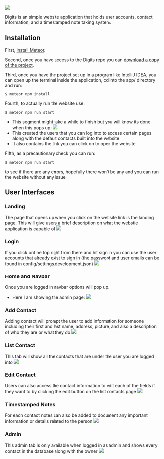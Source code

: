 <img src="doc/landing2.png">

Digits is an simple website application that holds user accounts, contact information, and a timestamped note taking system.

## Installation

First, [install Meteor](https://www.meteor.com/install).

Second, once you have access to the Digits repo you can [download a copy of the project](https://github.com/mair1/digits).

Third, once you have the project set up in a program like IntelliJ IDEA, you can open up the terminal inside the application, cd into the app/ directory and run: 
```
$ meteor npm install
```
Fourth, to actually run the website use: 
```
$ meteor npm run start
```
* This segment might take a while to finish but you will know its done when this pops up: <img src="doc/run_start3.png">
* This created the users that you can log into to access certain pages along with the default contacts built into the website
* It also contains the link you can click on to open the website
  
Fifth, as a precautionary check you can run:
```
$ meteor npm run start
```
to see if there are any errors, hopefully there won't be any and you can run the website without any issue

## User Interfaces

### Landing
The page that opens up when you click on the website link is the landing page. This will give users a brief description on what the webstie application is capable of
    <img src="doc/landing2.png">

### Login
If you click ont he top right from there and hit sign in you can use the user accounts that already exist to sign in (the password and user emails can be found in config/settings.development.json)
<img src="doc/login.png">

### Home and Navbar
Once you are logged in navbar options will pop up.
* Here I am showing the admin page: <img src="doc/admin_home.png">

### Add Contact
Adding contact will prompt the user to add information for someone including their first and last name, address, picture, and also a description of who they are or what they do <img src="doc/add_contact.png">

### List Contact
This tab will show all the contacts that are under the user you are logged into <img src="doc/list_contact.png">

### Edit Contact
Users can also access the contact information to edit each of the fields if they want to by clicking the edit button on the list contacts page <img src="doc/edit_contact.png">

### Timestamped Notes
For each contact notes can also be added to document any important information or details related to the person <img src="doc/timestamped_note.png">

### Admin
This admin tab is only available when logged in as admin and shows every contact in the database along with the owner <img src="doc/digits_admin.png">
